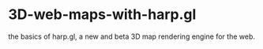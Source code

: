 # 3D-web-maps-with-harp.gl
the basics of harp.gl, a new and beta 3D map rendering engine for the web.
